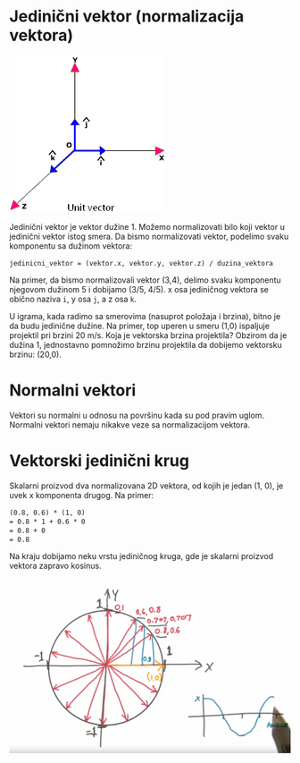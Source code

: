 # Jedinični vektor (normalizacija vektora)

![](slike/unit-vector.gif)

Jedinični vektor je vektor dužine 1. Možemo normalizovati bilo koji vektor u jedinični vektor istog smera. Da bismo normalizovati vektor, podelimo svaku komponentu sa dužinom vektora:

```
jedinicni_vektor = (vektor.x, vektor.y, vektor.z) / duzina_vektora
```

Na primer, da bismo normalizovali vektor (3,4), delimo svaku komponentu njegovom dužinom 5 i dobijamo (3/5, 4/5). x osa jediničnog vektora se obično naziva `i`, y osa `j`, a z osa `k`.

U igrama, kada radimo sa smerovima (nasuprot položaja i brzina), bitno je da budu jedinične dužine. Na primer, top uperen u smeru (1,0) ispaljuje projektil pri brzini 20 m/s. Koja je vektorska brzina projektila? Obzirom da je dužina 1, jednostavno pomnožimo brzinu projektila da dobijemo vektorsku brzinu: (20,0).

# Normalni vektori

Vektori su normalni u odnosu na površinu kada su pod pravim uglom. Normalni vektori nemaju nikakve veze sa normalizacijom vektora.

# Vektorski jedinični krug

Skalarni proizvod dva normalizovana 2D vektora, od kojih je jedan (1, 0), je uvek x komponenta drugog. Na primer:
```
(0.8, 0.6) * (1, 0)
= 0.8 * 1 + 0.6 * 0
= 0.8 + 0
= 0.8
```

Na kraju dobijamo neku vrstu jediničnog kruga, gde je skalarni proizvod vektora zapravo kosinus.

![vector-unit-circle](slike/vector-unit-circle.png)
